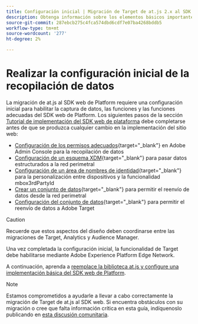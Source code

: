 ```yaml
---
title: Configuración inicial | Migración de Target de at.js 2.x al SDK web
description: Obtenga información sobre los elementos básicos importantes necesarios para la implementación del SDK web de Platform y configúrelos
source-git-commit: 287ebcb275c4fca574dbd6cdf7e07ba4268bddb5
workflow-type: tm+mt
source-wordcount: '277'
ht-degree: 2%

---
```


# Realizar la configuración inicial de la recopilación de datos

La migración de at.js al SDK web de Platform requiere una configuración inicial para habilitar la captura de datos, las funciones y las funciones adecuadas del SDK web de Platform. Los siguientes pasos de la sección [Tutorial de implementación del SDK web de plataforma](https://experienceleague.adobe.com/docs/platform-learn/implement-web-sdk/overview.html?lang=es) debe completarse antes de que se produzca cualquier cambio en la implementación del sitio web:

- [Configuración de los permisos adecuados](https://experienceleague.adobe.com/docs/platform-learn/implement-web-sdk/initial-configuration/configure-permissions.html){target="_blank"} en Adobe Admin Console para la recopilación de datos
- [Configuración de un esquema XDM](https://experienceleague.adobe.com/docs/platform-learn/implement-web-sdk/initial-configuration/configure-schemas.html){target="_blank"} para pasar datos estructurados a la red perimetral
- [Configuración de un área de nombres de identidad](https://experienceleague.adobe.com/docs/platform-learn/implement-web-sdk/initial-configuration/configure-identities.html){target="_blank"} para la personalización entre dispositivos y la funcionalidad mbox3rdPartyId
- [Crear un conjunto de datos](https://experienceleague.adobe.com/docs/platform-learn/implement-web-sdk/initial-configuration/configure-datastream.html){target="_blank"} para permitir el reenvío de datos desde la red perimetral
- [Configuración del conjunto de datos](https://experienceleague.adobe.com/docs/platform-learn/implement-web-sdk/applications-setup/setup-target.html#configure-the-datastream){target="_blank"} para permitir el reenvío de datos a Adobe Target

>[!CAUTION]
>
>Recuerde que estos aspectos del diseño deben coordinarse entre las migraciones de Target, Analytics y Audience Manager.

Una vez completada la configuración inicial, la funcionalidad de Target debe habilitarse mediante Adobe Experience Platform Edge Network.

A continuación, aprenda a [reemplace la biblioteca at.js y configure una implementación básica del SDK web de Platform](replace-library.md).

>[!NOTE]
>
>Estamos comprometidos a ayudarle a llevar a cabo correctamente la migración de Target de at.js al SDK web. Si encuentra obstáculos con su migración o cree que falta información crítica en esta guía, indíquenoslo publicando en [esta discusión comunitaria](https://experienceleaguecommunities.adobe.com/t5/adobe-experience-platform-data/tutorial-discussion-migrate-target-from-at-js-to-web-sdk/m-p/575587#M463).
